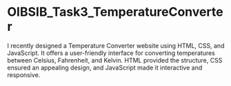 # OIBSIB_Task3_TemperatureConverter
I recently designed a Temperature Converter website using HTML, CSS, and JavaScript. It offers a user-friendly interface for converting temperatures between Celsius, Fahrenheit, and Kelvin. HTML provided the structure, CSS ensured an appealing design, and JavaScript made it interactive and responsive.
